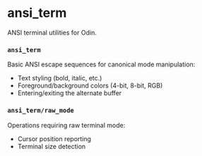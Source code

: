 # ansi_term

ANSI terminal utilities for Odin.

### `ansi_term`
Basic ANSI escape sequences for canonical mode manipulation:
- Text styling (bold, italic, etc.)
- Foreground/background colors (4-bit, 8-bit, RGB)
- Entering/exiting the alternate buffer

### `ansi_term/raw_mode`
Operations requiring raw terminal mode:
- Cursor position reporting
- Terminal size detection 
